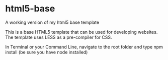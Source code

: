 # html5-base
A working version of my html5 base template

This is a base HTML5 template that can be used for developing websites.  The template uses LESS as a pre-compiler for CSS.

In Terminal or your Command Line, navigate to the root folder and type npm install (be sure you have node installed)
